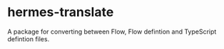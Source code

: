 # hermes-translate

A package for converting between Flow, Flow defintion and TypeScript defintion files.
